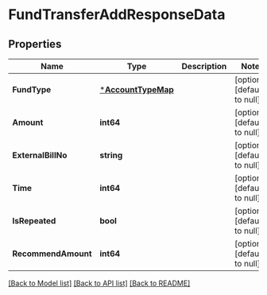 # FundTransferAddResponseData

## Properties
Name | Type | Description | Notes
------------ | ------------- | ------------- | -------------
**FundType** | [***AccountTypeMap**](AccountTypeMap.md) |  | [optional] [default to null]
**Amount** | **int64** |  | [optional] [default to null]
**ExternalBillNo** | **string** |  | [optional] [default to null]
**Time** | **int64** |  | [optional] [default to null]
**IsRepeated** | **bool** |  | [optional] [default to null]
**RecommendAmount** | **int64** |  | [optional] [default to null]

[[Back to Model list]](../README.md#documentation-for-models) [[Back to API list]](../README.md#documentation-for-api-endpoints) [[Back to README]](../README.md)


